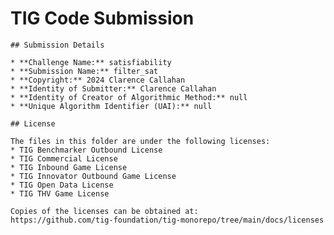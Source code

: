 # TIG Code Submission

    ## Submission Details

    * **Challenge Name:** satisfiability
    * **Submission Name:** filter_sat
    * **Copyright:** 2024 Clarence Callahan
    * **Identity of Submitter:** Clarence Callahan
    * **Identity of Creator of Algorithmic Method:** null
    * **Unique Algorithm Identifier (UAI):** null

    ## License

    The files in this folder are under the following licenses:
    * TIG Benchmarker Outbound License
    * TIG Commercial License
    * TIG Inbound Game License
    * TIG Innovator Outbound Game License
    * TIG Open Data License
    * TIG THV Game License

    Copies of the licenses can be obtained at:  
    https://github.com/tig-foundation/tig-monorepo/tree/main/docs/licenses